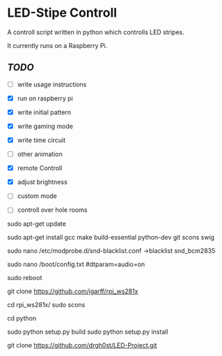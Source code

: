 # LED-Stipe Controll
A controll script written in python which controlls LED stripes.

It currently runs on a Raspberry Pi.

## _TODO_
- [ ] write usage instructions
- [X] run on raspberry pi
- [X] write initial pattern
- [X] write gaming mode
- [X] write time circuit
- [ ] other animation
- [X] remote Controll
- [X] adjust brightness
- [ ] custom mode
- [ ] controll over hole rooms






[1]: https://tutorials-raspberrypi.de/raspberry-pi-ws2812-ws2811b-rgb-led-streifen-steuern/ 'Initial Instruction'

sudo apt-get update

sudo apt-get install gcc make build-essential python-dev git scons swig

sudo nano /etc/modprobe.d/snd-blacklist.conf
->blacklist snd_bcm2835

sudo nano /boot/config.txt
#dtparam=audio=on

sudo reboot

git clone https://github.com/jgarff/rpi_ws281x

cd rpi_ws281x/
sudo scons

cd python

sudo python setup.py build
sudo python setup.py install

git clone https://github.com/drgh0st/LED-Project.git